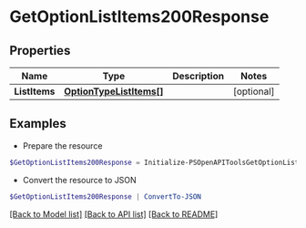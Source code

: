 # GetOptionListItems200Response
## Properties

Name | Type | Description | Notes
------------ | ------------- | ------------- | -------------
**ListItems** | [**OptionTypeListItems[]**](OptionTypeListItems.md) |  | [optional] 

## Examples

- Prepare the resource
```powershell
$GetOptionListItems200Response = Initialize-PSOpenAPIToolsGetOptionListItems200Response  -ListItems null
```

- Convert the resource to JSON
```powershell
$GetOptionListItems200Response | ConvertTo-JSON
```

[[Back to Model list]](../README.md#documentation-for-models) [[Back to API list]](../README.md#documentation-for-api-endpoints) [[Back to README]](../README.md)

